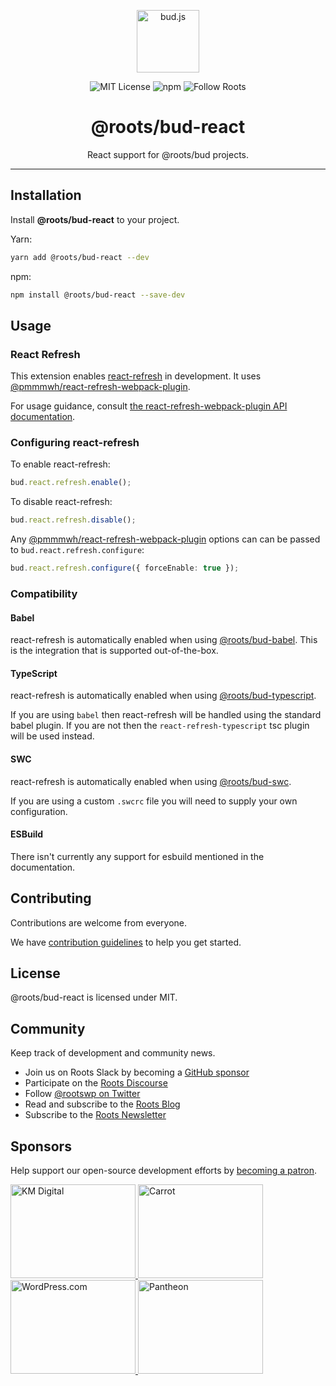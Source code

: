 <p align="center"><img src="https://cdn.roots.io/app/uploads/logo-bud.svg" height="100" alt="bud.js" /></p>

<p align="center">
  <img alt="MIT License" src="https://img.shields.io/github/license/roots/bud?color=%23525ddc&style=flat-square" />
  <img alt="npm" src="https://img.shields.io/npm/v/@roots/bud.svg?color=%23525ddc&style=flat-square" />
  <img alt="Follow Roots" src="https://img.shields.io/twitter/follow/rootswp.svg?color=%23525ddc&style=flat-square" />
</p>

<h1 align="center"><strong>@roots/bud-react</strong></h1>

<p align="center">
  React support for @roots/bud projects.
</p>

---

## Installation

Install **@roots/bud-react** to your project.

Yarn:

```sh
yarn add @roots/bud-react --dev
```

npm:

```sh
npm install @roots/bud-react --save-dev
```

## Usage

### React Refresh

This extension enables [react-refresh](https://www.npmjs.com/package/react-refresh) in development. It uses [@pmmmwh/react-refresh-webpack-plugin](https://github.com/pmmmwh/react-refresh-webpack-plugin).

For usage guidance, consult [the react-refresh-webpack-plugin API documentation](https://github.com/pmmmwh/react-refresh-webpack-plugin/blob/main/docs/API.md).

### Configuring react-refresh

To enable react-refresh:

```ts
bud.react.refresh.enable();
```

To disable react-refresh:

```ts
bud.react.refresh.disable();
```

Any [@pmmmwh/react-refresh-webpack-plugin](https://github.com/pmmmwh/react-refresh-webpack-plugin) options can can be passed to `bud.react.refresh.configure`:

```ts
bud.react.refresh.configure({ forceEnable: true });
```

### Compatibility

#### Babel

react-refresh is automatically enabled when using [@roots/bud-babel](https://bud.js.org/extensions/bud-babel). This is the integration that is supported out-of-the-box.

#### TypeScript

react-refresh is automatically enabled when using [@roots/bud-typescript](https://bud.js.org/extensions/bud-typescript).

If you are using `babel` then react-refresh will be handled using the standard babel plugin.
If you are not then the `react-refresh-typescript` tsc plugin will be used instead.

#### SWC

react-refresh is automatically enabled when using [@roots/bud-swc](https://bud.js.org/extensions/bud-swc).

If you are using a custom `.swcrc` file you will need to supply your own configuration.

#### ESBuild

There isn't currently any support for esbuild mentioned in the documentation.

## Contributing

Contributions are welcome from everyone.

We have [contribution guidelines](https://github.com/roots/guidelines/blob/master/CONTRIBUTING.md) to help you get started.

## License

@roots/bud-react is licensed under MIT.

## Community

Keep track of development and community news.

- Join us on Roots Slack by becoming a [GitHub
  sponsor](https://github.com/sponsors/roots)
- Participate on the [Roots Discourse](https://discourse.roots.io/)
- Follow [@rootswp on Twitter](https://twitter.com/rootswp)
- Read and subscribe to the [Roots Blog](https://roots.io/blog/)
- Subscribe to the [Roots Newsletter](https://roots.io/subscribe/)

## Sponsors

Help support our open-source development efforts by [becoming a patron](https://www.patreon.com/rootsdev).

<a href="https://k-m.com/">
<img src="https://cdn.roots.io/app/uploads/km-digital.svg" alt="KM Digital" width="200" height="150"/>
</a>
<a href="https://carrot.com/">
<img src="https://cdn.roots.io/app/uploads/carrot.svg" alt="Carrot" width="200" height="150"/>
</a>
<a href="https://wordpress.com/">
<img src="https://cdn.roots.io/app/uploads/wordpress.svg" alt="WordPress.com" width="200" height="150"/>
</a>
<a href="https://pantheon.io/">
<img src="https://cdn.roots.io/app/uploads/pantheon.svg" alt="Pantheon" width="200" height="150"/>
</a>
